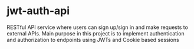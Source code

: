 # jwt-auth-api
RESTful API service where users can sign up/sign in and make requests to external APIs. Main purpose in this project is to implement authentication and authorization to endpoints using JWTs and Cookie based sessions
